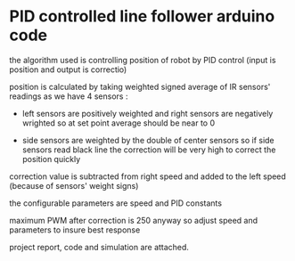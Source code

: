 # PID controlled line follower arduino code #

the algorithm used is controlling position of robot by PID control (input is position and output is correctio) 

position is calculated by taking weighted signed average of IR sensors' readings 
as we have 4 sensors : 
- left sensors are positively weighted and right sensors are negatively wrighted so at set point average should be near to 0 
                       
- side sensors are weighted by the double of center sensors so if side sensors read black line the correction will be very high
                            to correct the position quickly

correction value is subtracted from right speed and added to the left speed (because of sensors' weight signs)

the configurable parameters are speed and PID constants 

maximum PWM after correction is 250 anyway so adjust speed and parameters to insure best response 

project report, code and simulation are attached.
